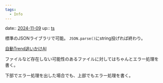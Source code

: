 ```yaml
---
tags:
  - Info
---
```


date:: [2024-11-09](/Daily_Note/2024-11-09.md)
up:: [ts](../Bar/Program/JavaScript%20and%20TypeScript.md)

標準のJSONライブラリで可能。
`JSON.parse()`にstring投げれば終わり。

[自動Trend追いかけAI](../Novels/Movies/自動Trend追いかけAI.md)



ファイルなど存在しない可能性のあるファイルに対してはちゃんとエラー処理を書く。

下部でエラー処理を出した場合でも、上部でもエラー処理を書く。

